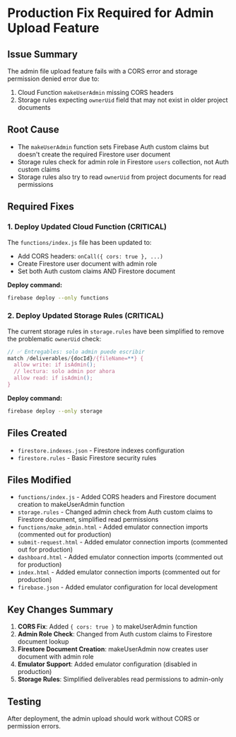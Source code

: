 # Production Fix Required for Admin Upload Feature

## Issue Summary
The admin file upload feature fails with a CORS error and storage permission denied error due to:
1. Cloud Function `makeUserAdmin` missing CORS headers
2. Storage rules expecting `ownerUid` field that may not exist in older project documents

## Root Cause
- The `makeUserAdmin` function sets Firebase Auth custom claims but doesn't create the required Firestore user document
- Storage rules check for admin role in Firestore `users` collection, not Auth custom claims
- Storage rules also try to read `ownerUid` from project documents for read permissions

## Required Fixes

### 1. Deploy Updated Cloud Function (CRITICAL)
The `functions/index.js` file has been updated to:
- Add CORS headers: `onCall({ cors: true }, ...)`
- Create Firestore user document with admin role
- Set both Auth custom claims AND Firestore document

**Deploy command:**
```bash
firebase deploy --only functions
```

### 2. Deploy Updated Storage Rules (CRITICAL)
The current storage rules in `storage.rules` have been simplified to remove the problematic `ownerUid` check:

```javascript
// ✅ Entregables: solo admin puede escribir
match /deliverables/{docId}/{fileName=**} {
  allow write: if isAdmin();
  // lectura: solo admin por ahora
  allow read: if isAdmin();
}
```

**Deploy command:**
```bash
firebase deploy --only storage
```

## Files Created
- `firestore.indexes.json` - Firestore indexes configuration
- `firestore.rules` - Basic Firestore security rules

## Files Modified
- `functions/index.js` - Added CORS headers and Firestore document creation to makeUserAdmin function
- `storage.rules` - Changed admin check from Auth custom claims to Firestore document, simplified read permissions
- `functions/make_admin.html` - Added emulator connection imports (commented out for production)
- `submit-request.html` - Added emulator connection imports (commented out for production)
- `dashboard.html` - Added emulator connection imports (commented out for production)
- `index.html` - Added emulator connection imports (commented out for production)
- `firebase.json` - Added emulator configuration for local development

## Key Changes Summary
1. **CORS Fix**: Added `{ cors: true }` to makeUserAdmin function
2. **Admin Role Check**: Changed from Auth custom claims to Firestore document lookup
3. **Firestore Document Creation**: makeUserAdmin now creates user document with admin role
4. **Emulator Support**: Added emulator configuration (disabled in production)
5. **Storage Rules**: Simplified deliverables read permissions to admin-only

## Testing
After deployment, the admin upload should work without CORS or permission errors.

